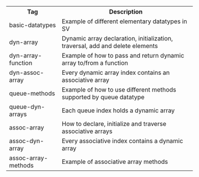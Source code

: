 <table>
  <tr>
    <th>Tag</th>
    <th>Description</th>
  </tr>
  
  <tr>
    <td>basic-datatypes</td>
    <td>Example of different elementary datatypes in SV</td>
  </tr>
  
  <tr>
    <td>dyn-array</td>
    <td>Dynamic array declaration, initialization, traversal, add and delete elements</td>
  </tr>
  
  <tr>
    <td>dyn-array-function</td>
    <td>Example of how to pass and return dynamic array to/from a function</td>
  </tr>
  
  <tr>
    <td>dyn-assoc-array</td>
    <td>Every dynamic array index contains an associative array</td>
  </tr>
  
  <tr>
    <td>queue-methods</td>
    <td>Example of how to use different methods supported by queue datatype</td>
  </tr>
  
  <tr>
    <td>queue-dyn-arrays</td>
    <td>Each queue index holds a dynamic array</td>
  </tr>
  
  <tr>
    <td>assoc-array</td>
    <td>How to declare, initialize and traverse associative arrays</td>
  </tr>
  
  <tr>
    <td>assoc-dyn-array</td>
    <td>Every associative index contains a dynamic array</td>
  </tr>
  
  <tr>
    <td>assoc-array-methods</td>
    <td>Example of associative array methods</td>
  </tr>
</table>
